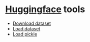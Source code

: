 # [Huggingface](https://huggingface.co) tools

* [Download dataset](./download_dataset.py)
* [Load dataset](./load_dataset.py)
* [Load pickle](./load_pickle.py)